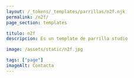 ```yaml
---
layout: /_tokens/_templates/parrillas/n2f.njk
permalink: /n2f/
page_section: templates

titulo: n2f
descripcion: Es un template de parrilla studio

image: /assets/static/n2f.jpg

tags: ["page"]
imageAlt: Contacta
---
```

